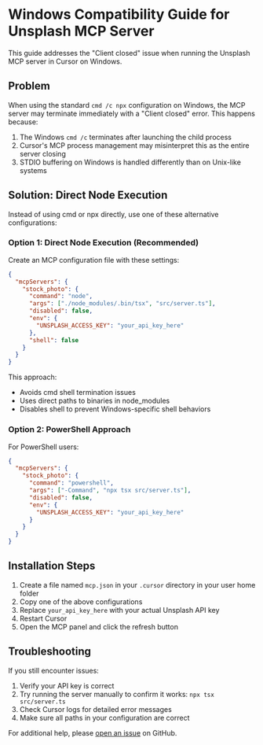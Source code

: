 # Windows Compatibility Guide for Unsplash MCP Server

This guide addresses the "Client closed" issue when running the Unsplash MCP server in Cursor on Windows.

## Problem

When using the standard `cmd /c npx` configuration on Windows, the MCP server may terminate immediately with a "Client closed" error. This happens because:

1. The Windows `cmd /c` terminates after launching the child process
2. Cursor's MCP process management may misinterpret this as the entire server closing
3. STDIO buffering on Windows is handled differently than on Unix-like systems

## Solution: Direct Node Execution

Instead of using cmd or npx directly, use one of these alternative configurations:

### Option 1: Direct Node Execution (Recommended)

Create an MCP configuration file with these settings:

```json
{
  "mcpServers": {
    "stock_photo": {
      "command": "node",
      "args": ["./node_modules/.bin/tsx", "src/server.ts"],
      "disabled": false,
      "env": {
        "UNSPLASH_ACCESS_KEY": "your_api_key_here"
      },
      "shell": false
    }
  }
}
```

This approach:
- Avoids cmd shell termination issues
- Uses direct paths to binaries in node_modules
- Disables shell to prevent Windows-specific shell behaviors

### Option 2: PowerShell Approach

For PowerShell users:

```json
{
  "mcpServers": {
    "stock_photo": {
      "command": "powershell",
      "args": ["-Command", "npx tsx src/server.ts"],
      "disabled": false,
      "env": {
        "UNSPLASH_ACCESS_KEY": "your_api_key_here"
      }
    }
  }
}
```

## Installation Steps

1. Create a file named `mcp.json` in your `.cursor` directory in your user home folder
2. Copy one of the above configurations
3. Replace `your_api_key_here` with your actual Unsplash API key
4. Restart Cursor
5. Open the MCP panel and click the refresh button

## Troubleshooting

If you still encounter issues:

1. Verify your API key is correct
2. Try running the server manually to confirm it works: `npx tsx src/server.ts`
3. Check Cursor logs for detailed error messages
4. Make sure all paths in your configuration are correct

For additional help, please [open an issue](https://github.com/drumnation/unsplash-smart-mcp-server/issues) on GitHub. 
